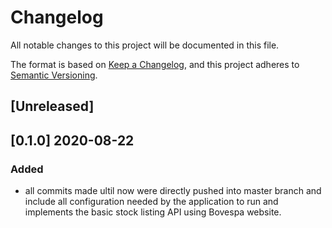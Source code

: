 # Changelog
All notable changes to this project will be documented in this file.

The format is based on [Keep a Changelog](https://keepachangelog.com/en/1.0.0/),
and this project adheres to [Semantic Versioning](https://semver.org/spec/v2.0.0.html).

## [Unreleased]

## [0.1.0] 2020-08-22

### Added

- all commits made ultil now were directly pushed into master branch and include all configuration needed by the application to run and implements the basic stock listing API using Bovespa website.